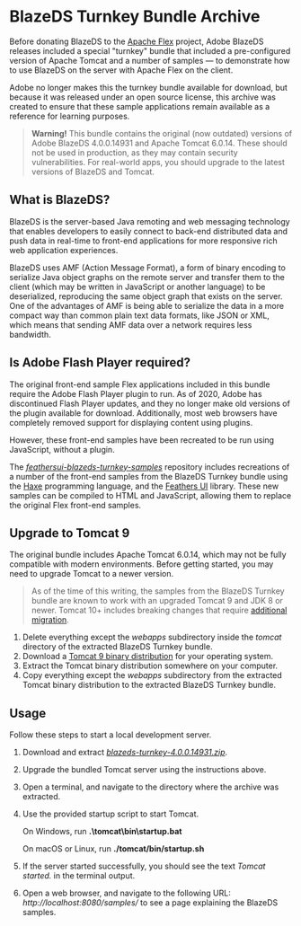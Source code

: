 # BlazeDS Turnkey Bundle Archive

Before donating BlazeDS to the [Apache Flex](https://flex.apache.org/) project, Adobe BlazeDS releases included a special "turnkey" bundle that included a pre-configured version of Apache Tomcat and a number of samples — to demonstrate how to use BlazeDS on the server with Apache Flex on the client.

Adobe no longer makes this the turnkey bundle available for download, but because it was released under an open source license, this archive was created to ensure that these sample applications remain available as a reference for learning purposes.

> **Warning!** This bundle contains the original (now outdated) versions of Adobe BlazeDS 4.0.0.14931 and Apache Tomcat 6.0.14. These should not be used in production, as they may contain security vulnerabilities. For real-world apps, you should upgrade to the latest versions of BlazeDS and Tomcat.

## What is BlazeDS?

BlazeDS is the server-based Java remoting and web messaging technology that enables developers to easily connect to back-end distributed data and push data in real-time to front-end applications for more responsive rich web application experiences.

BlazeDS uses AMF (Action Message Format), a form of binary encoding to serialize Java object graphs on the remote server and transfer them to the client (which may be written in JavaScript or another language) to be deserialized, reproducing the same object graph that exists on the server. One of the advantages of AMF is being able to serialize the data in a more compact way than common plain text data formats, like JSON or XML, which means that sending AMF data over a network requires less bandwidth.

## Is Adobe Flash Player required?

The original front-end sample Flex applications included in this bundle require the Adobe Flash Player plugin to run. As of 2020, Adobe has discontinued Flash Player updates, and they no longer make old versions of the plugin available for download. Additionally, most web browsers have completely removed support for displaying content using plugins.

However, these front-end samples have been recreated to be run using JavaScript, without a plugin.

The [_feathersui-blazeds-turnkey-samples_](https://github.com/feathersui/feathersui-blazeds-turnkey-samples) repository includes recreations of a number of the front-end samples from the BlazeDS Turnkey bundle using the [Haxe](https://haxe.org/) programming language, and the [Feathers UI](https://feathersui.com/) library. These new samples can be compiled to HTML and JavaScript, allowing them to replace the original Flex front-end samples.

## Upgrade to Tomcat 9

The original bundle includes Apache Tomcat 6.0.14, which may not be fully compatible with modern environments. Before getting started, you may need to upgrade Tomcat to a newer version.

> As of the time of this writing, the samples from the BlazeDS Turnkey bundle are known to work with an upgraded Tomcat 9 and JDK 8 or newer. Tomcat 10+ includes breaking changes that require [additional migration](https://tomcat.apache.org/migration-10.html).

1. Delete everything except the _webapps_ subdirectory inside the _tomcat_ directory of the extracted BlazeDS Turnkey bundle.
1. Download a [Tomcat 9 binary distribution](https://tomcat.apache.org/download-90.cgi) for your operating system.
1. Extract the Tomcat binary distribution somewhere on your computer.
1. Copy everything except the _webapps_ subdirectory from the extracted Tomcat binary distribution to the extracted BlazeDS Turnkey bundle.

## Usage

Follow these steps to start a local development server.

1. Download and extract [_blazeds-turnkey-4.0.0.14931.zip_](https://github.com/joshtynjala/blazeds-turnkey-archive/releases/tag/v4.0.0.14931).
1. Upgrade the bundled Tomcat server using the instructions above.
1. Open a terminal, and navigate to the directory where the archive was extracted.
1. Use the provided startup script to start Tomcat.

   On Windows, run **.\tomcat\bin\startup.bat**

   On macOS or Linux, run  **./tomcat/bin/startup.sh**
1. If the server started successfully, you should see the text _Tomcat started._ in the terminal output.
1. Open a web browser, and navigate to the following URL: _http://localhost:8080/samples/_ to see a page explaining the BlazeDS samples.